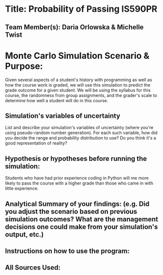 # Title: Probability of Passing IS590PR

## Team Member(s):  Daria Orlowska & Michelle Twist

# Monte Carlo Simulation Scenario & Purpose:
Given several aspects of a student's history with programming as well as how the course work is graded, we will use this simulation to predict the grade outcome for a given student. We will be using the syllabus for this course, the randomness from group assignments, and the grader's scale to determine how well a student will do in this course. 

## Simulation's variables of uncertainty
List and describe your simulation's variables of uncertainty (where you're using pseudo-random number generation). For each such variable, how did you decide the range and probability distribution to use?  Do you think it's a good representation of reality?

## Hypothesis or hypotheses before running the simulation:
Students who have had prior experience coding in Python will me more likely to pass the course with a higher grade than those who came in with little experience. 

## Analytical Summary of your findings: (e.g. Did you adjust the scenario based on previous simulation outcomes?  What are the management decisions one could make from your simulation's output, etc.)

## Instructions on how to use the program:

## All Sources Used:
